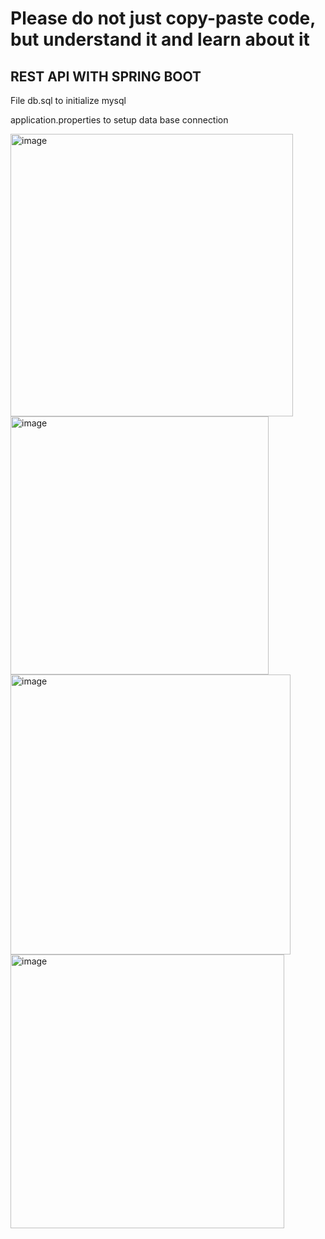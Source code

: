 # Please do not just copy-paste code, but understand it and learn about it

## REST API WITH SPRING BOOT

File db.sql to initialize mysql


application.properties to setup data base connection


<img width="452" alt="image" src="https://user-images.githubusercontent.com/80546510/161117209-1d51bb93-f522-446b-9bfe-6b19acf14eb6.png">


<img width="413" alt="image" src="https://user-images.githubusercontent.com/80546510/161117306-686876bd-249d-4534-a7e3-a3615a5fca8b.png">


<img width="448" alt="image" src="https://user-images.githubusercontent.com/80546510/161117373-658c96c8-44d0-4a55-8067-ec451be8ed48.png">


<img width="438" alt="image" src="https://user-images.githubusercontent.com/80546510/161117464-6f4b46b6-c423-4f11-8cf6-7c1eadef2c8a.png">
